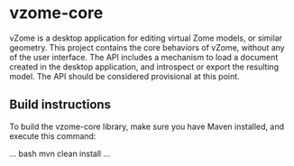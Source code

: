 vzome-core
==========

vZome is a desktop application for editing virtual Zome models, or similar geometry.  This project contains the core behaviors of vZome, without any of the user interface.  The API includes a mechanism to load a document created in the desktop application, and introspect or export the resulting model.  The API should be considered provisional at this point.

Build instructions
-----------

To build the vzome-core library, make sure you have Maven installed, and execute this command:

... bash
mvn clean install
...

